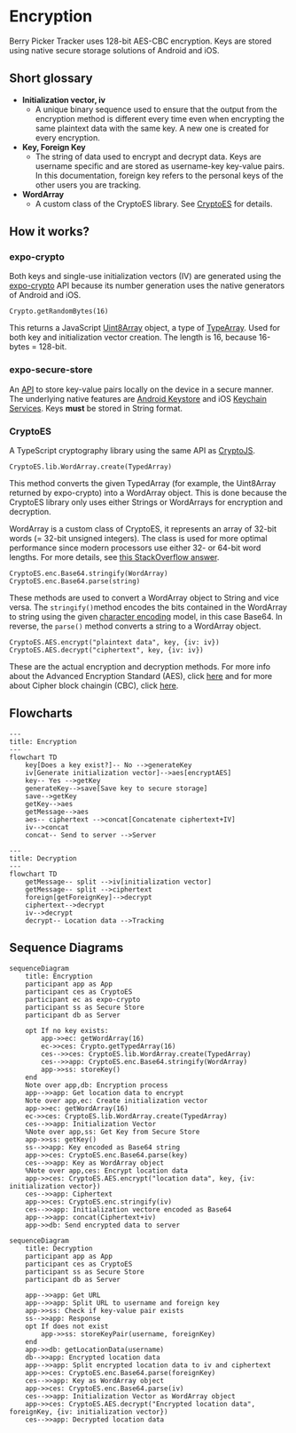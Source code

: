 # Encryption

Berry Picker Tracker uses 128-bit AES-CBC encryption. Keys are stored using native secure storage solutions of Android and iOS.

## Short glossary

- **Initialization vector, iv**
  - A unique binary sequence used to ensure that the output from the encryption method is different every time even when encrypting the same plaintext data with the same key. A new one is created for every encryption.
- **Key, Foreign Key**
  - The string of data used to encrypt and decrypt data. Keys are username specific and are stored as username-key key-value pairs. In this documentation, foreign key refers to the personal keys of the other users you are tracking.
- **WordArray**
  - A custom class of the CryptoES library. See [CryptoES](#cryptoes) for details.

## How it works?

### expo-crypto

Both keys and single-use initialization vectors (IV) are generated using the [expo-crypto](https://docs.expo.dev/versions/latest/sdk/crypto/) API because its number generation uses the native generators of Android and iOS.

```
Crypto.getRandomBytes(16)
```

This returns a JavaScript [Uint8Array](https://developer.mozilla.org/en-US/docs/Web/JavaScript/Reference/Global_Objects/Uint8Array) object, a type of [TypeArray](https://developer.mozilla.org/en-US/docs/Web/JavaScript/Reference/Global_Objects/TypedArray). Used for both key and initialization vector creation. The length is 16, because 16-bytes = 128-bit.

### expo-secure-store

An [API](https://docs.expo.dev/versions/v48.0.0/sdk/securestore/) to store key-value pairs locally on the device in a secure manner. The underlying native features are [Android Keystore](https://developer.android.com/training/articles/keystore) and iOS [Keychain Services](https://developer.apple.com/documentation/security/keychain_services). Keys **must** be stored in String format.

### CryptoES

A TypeScript cryptography library using the same API as [CryptoJS](https://github.com/brix/crypto-js).

```
CryptoES.lib.WordArray.create(TypedArray)
```

This method converts the given TypedArray (for example, the Uint8Array returned by expo-crypto) into a WordArray object. This is done because the CryptoES library only uses either Strings or WordArrays for encryption and decryption.

WordArray is a custom class of CryptoES, it represents an array of 32-bit words (= 32-bit unsigned integers). The class is used for more optimal performance since modern processors use either 32- or 64-bit word lengths. For more details, see [this StackOverflow answer](https://stackoverflow.com/a/58525779).

```
CryptoES.enc.Base64.stringify(WordArray)
CryptoES.enc.Base64.parse(string)
```

These methods are used to convert a WordArray object to String and vice versa. The `stringify()`method encodes the bits contained in the WordArray to string using the given [character encoding](https://en.wikipedia.org/wiki/Character_encoding) model, in this case Base64. In reverse, the `parse()` method converts a string to a WordArray object.

```
CryptoES.AES.encrypt("plaintext data", key, {iv: iv})
CryptoES.AES.decrypt("ciphertext", key, {iv: iv})
```

These are the actual encryption and decryption methods. For more info about the Advanced Encryption Standard (AES), click [here](https://en.wikipedia.org/wiki/Advanced_Encryption_Standard) and for more about Cipher block chaingin (CBC), click [here](<https://en.wikipedia.org/wiki/Block_cipher_mode_of_operation#Cipher_block_chaining_(CBC)>).

## Flowcharts

```mermaid
---
title: Encryption
---
flowchart TD
    key[Does a key exist?]-- No -->generateKey
    iv[Generate initialization vector]-->aes[encryptAES]
    key-- Yes -->getKey
    generateKey-->save[Save key to secure storage]
    save-->getKey
    getKey-->aes
    getMessage-->aes
    aes-- ciphertext -->concat[Concatenate ciphertext+IV]
    iv-->concat
    concat-- Send to server -->Server
```

```mermaid
---
title: Decryption
---
flowchart TD
    getMessage-- split -->iv[initialization vector]
    getMessage-- split -->ciphertext
    foreign[getForeignKey]-->decrypt
    ciphertext-->decrypt
    iv-->decrypt
    decrypt-- Location data -->Tracking
```

## Sequence Diagrams

```mermaid
sequenceDiagram
    title: Encryption
    participant app as App
    participant ces as CryptoES
    participant ec as expo-crypto
    participant ss as Secure Store
    participant db as Server

    opt If no key exists:
        app->>ec: getWordArray(16)
        ec->>ces: Crypto.getTypedArray(16)
        ces-->>ces: CryptoES.lib.WordArray.create(TypedArray)
        ces-->>app: CryptoES.enc.Base64.stringify(WordArray)
        app->>ss: storeKey()
    end
    Note over app,db: Encryption process
    app-->>app: Get location data to encrypt
    Note over app,ec: Create initialization vector
    app->>ec: getWordArray(16)
    ec->>ces: CryptoES.lib.WordArray.create(TypedArray)
    ces-->>app: Initialization Vector
    %Note over app,ss: Get Key from Secure Store
    app->>ss: getKey()
    ss-->>app: Key encoded as Base64 string
    app->>ces: CryptoES.enc.Base64.parse(key)
    ces-->>app: Key as WordArray object
    %Note over app,ces: Encrypt location data
    app->>ces: CryptoES.AES.encrypt("location data", key, {iv: initialization vector})
    ces-->>app: Ciphertext
    app->>ces: CryptoES.enc.stringify(iv)
    ces-->>app: Initialization vectore encoded as Base64
    app-->>app: concat(Ciphertext+iv)
    app->>db: Send encrypted data to server
```

```mermaid
sequenceDiagram
    title: Decryption
    participant app as App
    participant ces as CryptoES
    participant ss as Secure Store
    participant db as Server

    app-->>app: Get URL
    app-->>app: Split URL to username and foreign key
    app->>ss: Check if key-value pair exists
    ss-->>app: Response
    opt If does not exist
        app->>ss: storeKeyPair(username, foreignKey)
    end
    app->>db: getLocationData(username)
    db-->>app: Encrypted location data
    app-->>app: Split encrypted location data to iv and ciphertext
    app->>ces: CryptoES.enc.Base64.parse(foreignKey)
    ces-->>app: Key as WordArray object
    app->>ces: CryptoES.enc.Base64.parse(iv)
    ces-->>app: Initialization Vector as WordArray object
    app->>ces: CryptoES.AES.decrypt("Encrypted location data", foreignKey, {iv: initialization vector})
    ces-->>app: Decrypted location data
```
